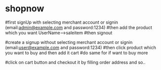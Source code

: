 # shopnow
#first signUp with selecting merchant account or signin (email:admin@example.com and password:1234)
#then add the product which you want UserName-->saleitem
#then signout

#create a signup without selecting merchant account or signin (email:user@example.com and password:1234)
#then click product which you want to buy and then add it cart
#do same for if want to buy more


#click on cart button and checkout it by filling order address and so..
